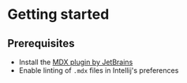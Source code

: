# Getting started

## Prerequisites

- Install the [MDX plugin by JetBrains](https://plugins.jetbrains.com/plugin/14944-mdx)
- Enable linting of `.mdx` files in Intellij's preferences  